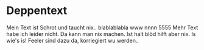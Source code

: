 # Deppentext
Mein Text ist Schrot und taucht nix..
blablablabla
www
nnnn
5555
Mehr Text habe ich leider nicht. Da kann man nix machen.
Ist halt blöd hilft aber nix.
Is wie's is!
Feeler sind dazu da, korriegiert wu werden..
